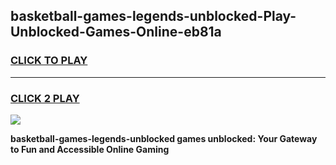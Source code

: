 
## basketball-games-legends-unblocked-Play-Unblocked-Games-Online-eb81a
<h3>
<a href="https://premium76.site?title=basketball-games-legends-unblocked&ref=24A">CLICK TO PLAY</a></h3>
<hr>

<h3>
<a href="https://premium76.site?title=basketball-games-legends-unblocked&ref=24A">CLICK 2 PLAY</a>
  
</h3>

<a href="https://premium76.site?title=basketball-games-legends-unblocked&ref=24A"><img src="https://clearcache.store/games.png"></a>


**basketball-games-legends-unblocked games unblocked: Your Gateway to Fun and Accessible Online Gaming**
